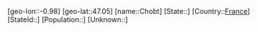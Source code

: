 ﻿---
location: [47.05,-0.98]
type: City
tags:
- geo/City


SpocWebEntityId: 29595
isDeleted: false
confidential: public

---
[geo-lon::-0.98]
[geo-lat::47.05]
[name::Chobt]
[State::]
[Country::[France](geo/Continent/Europe/France.md)]
[StateId::]
[Population::]
[Unknown::]

